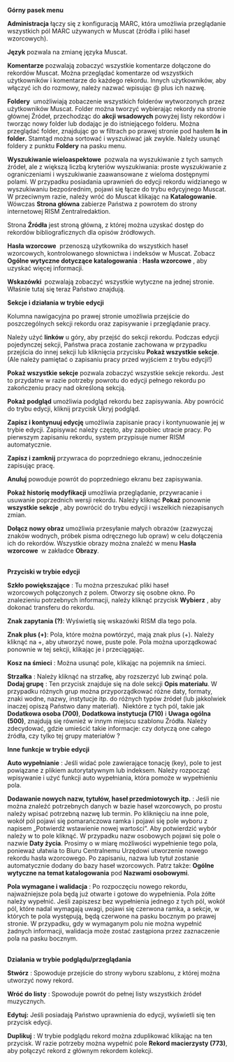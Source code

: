 **Górny pasek menu**  
  
**Administracja** łączy się z konfiguracją MARC, która umożliwia przeglądanie wszystkich pól MARC używanych w Muscat (źródła i pliki haseł wzorcowych).  
  
**Język** pozwala na zmianę języka Muscat.  
  
**Komentarze** pozwalają zobaczyć wszystkie komentarze dołączone do rekordów Muscat. Można przeglądać komentarze od wszystkich użytkowników i komentarze do każdego rekordu. Innych użytkowników, aby włączyć ich do rozmowy, należy nazwać wpisując @ plus ich nazwę.  
  
**Foldery** &nbsp;umożliwiają zobaczenie wszystkich folderów wytworzonych przez użytkowników Muscat. Folder można tworzyć wybierając rekordy na stronie głównej Źródeł, przechodząc do **akcji wsadowych** powyżej listy rekordów i tworząc nowy folder lub dodając je do istniejącego folderu. Można przeglądać folder, znajdując go w filtrach po prawej stronie pod hasłem **Is in folder.** Stamtąd można sortować i wyszukiwać jak zwykle. Należy usunąć foldery z punktu **Foldery** na pasku menu.  
  
**Wyszukiwanie wieloaspektowe&nbsp;** pozwala na wyszukiwanie z tych samych źródeł, ale z większą liczbą kryteriów wyszukiwania: proste wyszukiwanie z ograniczeniami i wyszukiwanie zaawansowane z wieloma dostępnymi polami. W przypadku posiadania uprawnień do edycji rekordu widzianego w wyszukiwaniu bezpośrednim, pojawi się łącze do trybu edycyjnego Muscat. W przeciwnym razie, należy wróć do Muscat klikając na **Katalogowanie**. Wówczas **Strona główna** zabierze Państwa z powrotem do strony internetowej RISM Zentralredaktion.  
  
Strona **Źródła** jest stroną główną, z której można uzyskać dostęp do rekordów bibliograficznych dla opisów źródłowych.  
  
**Hasła wzorcowe** &nbsp;przenoszą użytkownika do wszystkich haseł wzorcowych, kontrolowanego słownictwa i indeksów w Muscat. Zobacz **Ogólne wytyczne dotyczące katalogowania** : **Hasła wzorcowe** , aby uzyskać więcej informacji.  
  
**Wskazówki&nbsp;** pozwalają zobaczyć wszystkie wytyczne na jednej stronie. Właśnie tutaj się teraz Państwo znajdują.  
  
  
**Sekcje i działania w trybie edycji**  
  
Kolumna nawigacyjna po prawej stronie umożliwia przejście do poszczególnych sekcji rekordu oraz zapisywanie i przeglądanie pracy.  
  
Należy użyć **linków** u góry, aby przejść do sekcji rekordu. Podczas edycji pojedynczej sekcji, Państwa praca zostanie zachowana w przypadku przejścia do innej sekcji lub kliknięcia przycisku **Pokaż wszystkie sekcje**. (Ale należy pamiętać o zapisaniu pracy przed wyjściem z trybu edycji!)  
  
**Pokaż wszystkie sekcje** pozwala zobaczyć wszystkie sekcje rekordu. Jest to przydatne w razie potrzeby powrotu do edycji pełnego rekordu po zakończeniu pracy nad określoną sekcją.  
  
**Pokaż podgląd** umożliwia podgląd rekordu bez zapisywania. Aby powrócić do trybu edycji, kliknij przycisk Ukryj podgląd.  
  
**Zapisz i kontynuuj edycję** umożliwia zapisanie pracy i kontynuowanie jej w trybie edycji. Zapisywać należy często, aby zapobiec utracie pracy. Po pierwszym zapisaniu rekordu, system przypisuje numer RISM automatycznie.  
  
**Zapisz i zamknij** przywraca do poprzedniego ekranu, jednocześnie zapisując pracę.  
  

**Anuluj** powoduje powrót do poprzedniego ekranu bez zapisywania.

  

**Pokaż historię modyfikacji** umożliwia przeglądanie, przywracanie i usuwanie poprzednich wersji rekordu. Należy kliknąć **Pokaż** ponownie **wszystkie sekcje** , aby powrócić do trybu edycji i wszelkich niezapisanych zmian.  
  
**Dołącz nowy obraz** umożliwia przesyłanie małych obrazów (zazwyczaj znaków wodnych, próbek pisma odręcznego lub opraw) w celu dołączenia ich do rekordów. Wszystkie obrazy można znaleźć w menu **Hasła wzorcowe&nbsp;** w zakładce **Obrazy**.  
&nbsp;  
  
**Przyciski w trybie edycji**  
  
**Szkło powiększające** : Tu można przeszukać pliki haseł wzorcowych&nbsp;połączonych z polem. Otworzy się osobne okno. Po znalezieniu potrzebnych informacji, należy kliknąć przycisk **Wybierz** , aby dokonać transferu do rekordu.  
  
**Znak zapytania (?)**: Wyświetlą się wskazówki RISM dla tego pola.  
  
**Znak plus (+)**: Pola, które można powtórzyć, mają znak plus (+). Należy kliknąć na +, aby utworzyć nowe, puste pole. Pola można uporządkować ponownie w tej sekcji, klikając je i przeciągając.   
  
**Kosz na śmieci** : Można usunąć pole, klikając na pojemnik na śmieci.  
  
**Strzałka** : Należy kliknąć na strzałkę, aby rozszerzyć lub zwinąć pola.  
**Dodaj grupę** : Ten przycisk znajduje się na dole sekcji **Opis materiału**. W przypadku różnych grup można przyporządkować różne daty, formaty, znaki wodne, nazwy, instytucje itp. do różnych typów źródeł (lub jakkolwiek inaczej opiszą Państwo dany materiał).&nbsp; Niektóre z tych pól, takie jak **Dodatkowa osoba (700)**, **Dodatkowa instytucja (710)** i **Uwaga ogólna (500)**, znajdują się również w innym miejscu szablonu Źródła. Należy zdecydować, gdzie umieścić takie informacje: czy dotyczą one całego źródła, czy tylko tej grupy materiałów ?  
  
  
**Inne funkcje w trybie edycji**  
  
**Auto wypełnianie** : Jeśli widać pole zawierające tonację (key), pole to jest powiązane z plikiem autorytatywnym lub indeksem. Należy rozpocząć wpisywanie i użyć funkcji auto wypełniania, która pomoże w wypełnieniu pola.  
  
**Dodawanie nowych nazw, tytułów, haseł przedmiotowych itp.** : Jeśli nie można znaleźć potrzebnych danych w bazie haseł wzorcowych,&nbsp;po prostu należy wpisać potrzebną nazwę lub termin. Po kliknięciu na inne pole, wokół pól pojawi się pomarańczowa ramka i pojawi się pole wyboru z napisem&nbsp;„Potwierdź wstawienie nowej wartości”. Aby potwierdzić wybór należy w to pole kliknąć. W przypadku nazw osobowych pojawi się pole o nazwie **Daty życia**. Prosimy o w miarę możliwości wypełnienie tego pola, ponieważ ułatwia to Biuru Centralnemu Urzędowi utworzenie nowego rekordu hasła wzorcowego. Po zapisaniu, nazwa lub tytuł zostanie automatycznie dodany do bazy haseł wzorcowych. Patrz także: **Ogólne wytyczne na temat katalogowania** pod **Nazwami osobowymi**.  
  

  

**Pola wymagane i walidacja** : Po rozpoczęciu nowego rekordu, najważniejsze pola będą już otwarte i gotowe do wypełnienia. Pola żółte należy wypełnić. Jeśli zapiszesz bez wypełnienia jednego z tych pól, wokół pól, które nadal wymagają uwagi, pojawi się czerwona ramka, a sekcje, w których te pola występują, będą czerwone na pasku bocznym po prawej stronie. W przypadku, gdy w wymaganym polu nie można wypełnić żadnych informacji, walidacja może zostać zastąpiona przez zaznaczenie pola na pasku bocznym.  
  
&nbsp;  
**Działania w trybie podglądu/przeglądania**  
  
**Stwórz** : Spowoduje przejście do strony wyboru szablonu, z której można utworzyć nowy rekord.  
  
**Wróć do listy** : Spowoduje powrót do pełnej listy wszystkich źródeł muzycznych.  
  
**Edytuj:** Jeśli posiadają Państwo uprawnienia do edycji, wyświetli się ten przycisk edycji.  
  
**Duplikuj** : W trybie podglądu rekord można zduplikować klikając na ten przycisk. W razie potrzeby można wypełnić pole&nbsp;**Rekord macierzysty (773)**, aby połączyć rekord z głównym rekordem kolekcji.